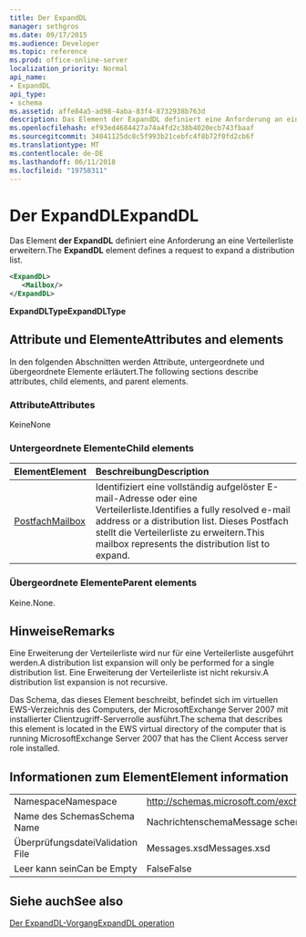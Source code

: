 ```yaml
---
title: Der ExpandDL
manager: sethgros
ms.date: 09/17/2015
ms.audience: Developer
ms.topic: reference
ms.prod: office-online-server
localization_priority: Normal
api_name:
- ExpandDL
api_type:
- schema
ms.assetid: affe84a5-ad98-4aba-83f4-8732938b763d
description: Das Element der ExpandDL definiert eine Anforderung an eine Verteilerliste erweitern.
ms.openlocfilehash: ef93ed4684427a74a4fd2c38b4020ecb743fbaaf
ms.sourcegitcommit: 34041125dc8c5f993b21cebfc4f8b72f0fd2cb6f
ms.translationtype: MT
ms.contentlocale: de-DE
ms.lasthandoff: 06/11/2018
ms.locfileid: "19758311"
---
```

# <a name="expanddl"></a><span data-ttu-id="823ec-103">Der ExpandDL</span><span class="sxs-lookup"><span data-stu-id="823ec-103">ExpandDL</span></span>

<span data-ttu-id="823ec-104">Das Element **der ExpandDL** definiert eine Anforderung an eine Verteilerliste erweitern.</span><span class="sxs-lookup"><span data-stu-id="823ec-104">The **ExpandDL** element defines a request to expand a distribution list.</span></span> 
  
```xml
<ExpandDL>
   <Mailbox/>
</ExpandDL>
```

 <span data-ttu-id="823ec-105">**ExpandDLType**</span><span class="sxs-lookup"><span data-stu-id="823ec-105">**ExpandDLType**</span></span>
## <a name="attributes-and-elements"></a><span data-ttu-id="823ec-106">Attribute und Elemente</span><span class="sxs-lookup"><span data-stu-id="823ec-106">Attributes and elements</span></span>

<span data-ttu-id="823ec-107">In den folgenden Abschnitten werden Attribute, untergeordnete und übergeordnete Elemente erläutert.</span><span class="sxs-lookup"><span data-stu-id="823ec-107">The following sections describe attributes, child elements, and parent elements.</span></span>
  
### <a name="attributes"></a><span data-ttu-id="823ec-108">Attribute</span><span class="sxs-lookup"><span data-stu-id="823ec-108">Attributes</span></span>

<span data-ttu-id="823ec-109">Keine</span><span class="sxs-lookup"><span data-stu-id="823ec-109">None</span></span>
  
### <a name="child-elements"></a><span data-ttu-id="823ec-110">Untergeordnete Elemente</span><span class="sxs-lookup"><span data-stu-id="823ec-110">Child elements</span></span>

|<span data-ttu-id="823ec-111">**Element**</span><span class="sxs-lookup"><span data-stu-id="823ec-111">**Element**</span></span>|<span data-ttu-id="823ec-112">**Beschreibung**</span><span class="sxs-lookup"><span data-stu-id="823ec-112">**Description**</span></span>|
|:-----|:-----|
|[<span data-ttu-id="823ec-113">Postfach</span><span class="sxs-lookup"><span data-stu-id="823ec-113">Mailbox</span></span>](mailbox.md) <br/> |<span data-ttu-id="823ec-114">Identifiziert eine vollständig aufgelöster E-mail-Adresse oder eine Verteilerliste.</span><span class="sxs-lookup"><span data-stu-id="823ec-114">Identifies a fully resolved e-mail address or a distribution list.</span></span> <span data-ttu-id="823ec-115">Dieses Postfach stellt die Verteilerliste zu erweitern.</span><span class="sxs-lookup"><span data-stu-id="823ec-115">This mailbox represents the distribution list to expand.</span></span>  <br/> |
   
### <a name="parent-elements"></a><span data-ttu-id="823ec-116">Übergeordnete Elemente</span><span class="sxs-lookup"><span data-stu-id="823ec-116">Parent elements</span></span>

<span data-ttu-id="823ec-117">Keine.</span><span class="sxs-lookup"><span data-stu-id="823ec-117">None.</span></span>
  
## <a name="remarks"></a><span data-ttu-id="823ec-118">Hinweise</span><span class="sxs-lookup"><span data-stu-id="823ec-118">Remarks</span></span>

<span data-ttu-id="823ec-119">Eine Erweiterung der Verteilerliste wird nur für eine Verteilerliste ausgeführt werden.</span><span class="sxs-lookup"><span data-stu-id="823ec-119">A distribution list expansion will only be performed for a single distribution list.</span></span> <span data-ttu-id="823ec-120">Eine Erweiterung der Verteilerliste ist nicht rekursiv.</span><span class="sxs-lookup"><span data-stu-id="823ec-120">A distribution list expansion is not recursive.</span></span>
  
<span data-ttu-id="823ec-121">Das Schema, das dieses Element beschreibt, befindet sich im virtuellen EWS-Verzeichnis des Computers, der MicrosoftExchange Server 2007 mit installierter Clientzugriff-Serverrolle ausführt.</span><span class="sxs-lookup"><span data-stu-id="823ec-121">The schema that describes this element is located in the EWS virtual directory of the computer that is running MicrosoftExchange Server 2007 that has the Client Access server role installed.</span></span>
  
## <a name="element-information"></a><span data-ttu-id="823ec-122">Informationen zum Element</span><span class="sxs-lookup"><span data-stu-id="823ec-122">Element information</span></span>

|||
|:-----|:-----|
|<span data-ttu-id="823ec-123">Namespace</span><span class="sxs-lookup"><span data-stu-id="823ec-123">Namespace</span></span>  <br/> |http://schemas.microsoft.com/exchange/services/2006/messages  <br/> |
|<span data-ttu-id="823ec-124">Name des Schemas</span><span class="sxs-lookup"><span data-stu-id="823ec-124">Schema Name</span></span>  <br/> |<span data-ttu-id="823ec-125">Nachrichtenschema</span><span class="sxs-lookup"><span data-stu-id="823ec-125">Message schema</span></span>  <br/> |
|<span data-ttu-id="823ec-126">Überprüfungsdatei</span><span class="sxs-lookup"><span data-stu-id="823ec-126">Validation File</span></span>  <br/> |<span data-ttu-id="823ec-127">Messages.xsd</span><span class="sxs-lookup"><span data-stu-id="823ec-127">Messages.xsd</span></span>  <br/> |
|<span data-ttu-id="823ec-128">Leer kann sein</span><span class="sxs-lookup"><span data-stu-id="823ec-128">Can be Empty</span></span>  <br/> |<span data-ttu-id="823ec-129">False</span><span class="sxs-lookup"><span data-stu-id="823ec-129">False</span></span>  <br/> |
   
## <a name="see-also"></a><span data-ttu-id="823ec-130">Siehe auch</span><span class="sxs-lookup"><span data-stu-id="823ec-130">See also</span></span>



[<span data-ttu-id="823ec-131">Der ExpandDL-Vorgang</span><span class="sxs-lookup"><span data-stu-id="823ec-131">ExpandDL operation</span></span>](expanddl-operation.md)

